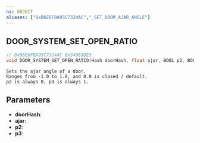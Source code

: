 ```yaml
---
ns: OBJECT
aliases: ["0xB6E6FBA95C7324AC","_SET_DOOR_AJAR_ANGLE"]
---
```

## DOOR_SYSTEM_SET_OPEN_RATIO

```c
// 0xB6E6FBA95C7324AC 0x34883DE3
void DOOR_SYSTEM_SET_OPEN_RATIO(Hash doorHash, float ajar, BOOL p2, BOOL p3);
```

```
Sets the ajar angle of a door.  
Ranges from -1.0 to 1.0, and 0.0 is closed / default.  
p2 is always 0, p3 is always 1.  
```

## Parameters
* **doorHash**: 
* **ajar**: 
* **p2**: 
* **p3**: 

